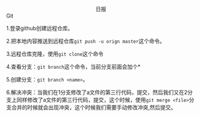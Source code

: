 <center>日报</center>
Git

1.登录github创建远程仓库。

2.把本地内容推送到远程仓库`git push -u orign master`这个命令。

3.远程仓库克隆，使用`git clone`这个命令

4.查看分支：`git branch`这个命令，当前分支前面会加个*

5.创建分支：`git branch <name>`。

6.解决冲突：当我们在1分支修改了a文件的第三行代码，提交，然后我们又在2分支上同样修改了a文件的第三行代码，提交，这个时候，使用`git merge <file>`分支合并的时候就会出现冲突，这个时候我们需要手动修改冲突,然后提交。

